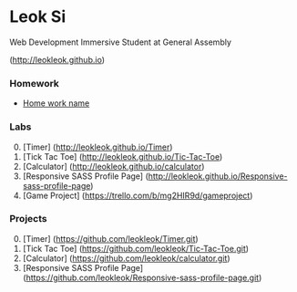 # Leok Si

Web Development Immersive Student at General Assembly

(http://leokleok.github.io)


### Homework
* [Home work name](#link_to_your_homework_repo)

### Labs
0. [Timer] (http://leokleok.github.io/Timer)
0. [Tick Tac Toe] (http://leokleok.github.io/Tic-Tac-Toe)
0. [Calculator] (http://leokleok.github.io/calculator)
0. [Responsive SASS Profile Page] (http://leokleok.github.io/Responsive-sass-profile-page)
0. [Game Project] (https://trello.com/b/mg2HIR9d/gameproject)

### Projects
0. [Timer] (https://github.com/leokleok/Timer.git)
0. [Tick Tac Toe] (https://github.com/leokleok/Tic-Tac-Toe.git)
0. [Calculator] (https://github.com/leokleok/calculator.git)
0. [Responsive SASS Profile Page] (https://github.com/leokleok/Responsive-sass-profile-page.git)
